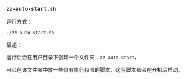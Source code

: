 
### `zz-auto-start.sh`

运行方式：

```
./zz-auto-start.sh
```


描述：

运行后会在用户目录下创建一个文件夹：`zz-auto-start`，

可以在该文件夹中放一些具有执行权限的脚本，这写脚本都会在开机后启动。
